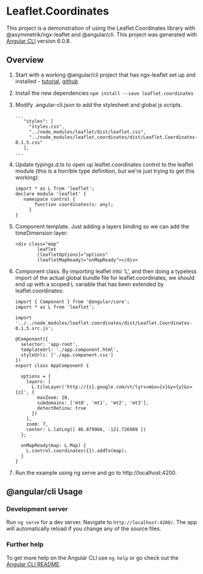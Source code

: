 # Leaflet.Coordinates

This project is a demonstration of using the Leaflet.Coordinates library with @asymmetrik/ngx-leaflet and @angular/cli.
This project was generated with [Angular CLI](https://github.com/angular/angular-cli) version 6.0.8.


## Overview

1. Start with a working @angular/cli project that has ngx-leaflet set up and installed - [tutorial](https://www.asymmetrik.com/ngx-leaflet-tutorial-angular-cli/), [github](https://github.com/Asymmetrik/ngx-leaflet-tutorial-ngcli)
2. Install the new dependencies
   ```npm install --save leaflet.coordinates```
3. Modify .angular-cli.json to add the stylesheet and global js scripts. 
   ```
   ...
      "styles": [
        "styles.css",
        "../node_modules/leaflet/dist/leaflet.css",
        "../node_modules/leaflet.coordinates/dist/Leaflet.Coordinates-0.1.5.css"
      ],
   ...
   ```
4. Update typings.d.ts to open up leaflet.coordinates control to the leaflet module (this is a horrible type definition, but we're just trying to get this working):
   ```
   import * as L from 'leaflet';
   declare module 'leaflet' {
      namespace control {
          function coordinates(v: any);
        }
   }
   ```
5. Component template. Just adding a layers binding so we can add the timeDimension layer:
   ```
   <div class="map"
           leaflet
           [leafletOptions]="options"
           (leafletMapReady)="onMapReady"></div>
   ```
6. Component class. By importing leaflet into 'L', and then doing a typeless import of the actual global bundle file for leaflet.coordinates, we should end up with a scoped L variable that has been extended by leaflet.coordinates:
   ```
   import { Component } from '@angular/core';
   import * as L from 'leaflet';
   
   import '../../node_modules/leaflet.coordinates/dist/Leaflet.Coordinates-0.1.5.src.js';
   
   @Component({
     selector: 'app-root',
     templateUrl: './app.component.html',
     styleUrls: ['./app.component.css']
   })
   export class AppComponent {
   
     options = {
       layers: [
         L.tileLayer('http://{s}.google.com/vt/lyrs=m&x={x}&y={y}&z={z}', {
           maxZoom: 20,
           subdomains: ['mt0', 'mt1', 'mt2', 'mt3'],
           detectRetina: true
         })
       ],
       zoom: 7,
       center: L.latLng([ 46.879966, -121.726909 ])
     };
   
     onMapReady(map: L.Map) {
       L.control.coordinates({}).addTo(map);
     }
   }
   ```

7. Run the example using ng serve and go to http://localhost:4200.


## @angular/cli Usage

### Development server

Run `ng serve` for a dev server. Navigate to `http://localhost:4200/`. The app will automatically reload if you change any of the source files.

### Further help

To get more help on the Angular CLI use `ng help` or go check out the [Angular CLI README](https://github.com/angular/angular-cli/blob/master/README.md).
